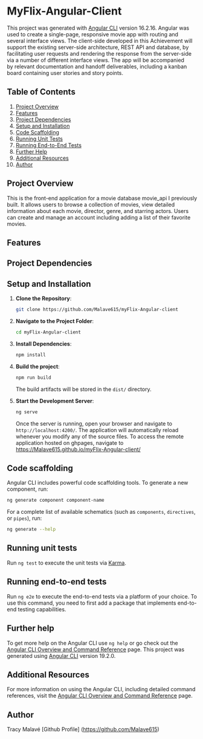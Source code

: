 # MyFlix-Angular-Client

This project was generated with [Angular CLI](https://github.com/angular/angular-cli) version 16.2.16. Angular was used to create a single-page, responsive movie app with routing and several interface views. The client-side developed in this Achievement will support the existing server-side architecture, REST API and database, by facilitating user requests and rendering the response from the server-side via a number of different interface views. The app will be accompanied by relevant documentation and handoff deliverables, including a kanban board containing user stories and story points.

## Table of Contents

1.  [Project Overview](#project-overview)
2.  [Features](#features)
3.  [Project Dependencies](#project-dependencies)
4.  [Setup and Installation](#setup-and-installation)
5.  [Code Scaffolding](#code-scaffolding)
6.  [Running Unit Tests](#run-unit-tests)
7.  [Running End-to-End Tests](#running-end-to-end-tests)
8.  [Further Help](#further-help)
9.  [Additional Resources](#additional-resources)
10. [Author](#author)

## Project Overview

This is the front-end application for a movie database movie_api I previously built. It allows users to browse a collection of movies, view detailed information about each movie, director, genre, and starring actors. Users can create and manage an account including adding a list of their favorite movies.

## Features

## Project Dependencies

## Setup and Installation

1. **Clone the Repository**:

   ```bash
   git clone https://github.com/Malave615/myFlix-Angular-client
   ```

2. **Navigate to the Project Folder**:

   ```bash
   cd myFlix-Angular-client
   ```

3. **Install Dependencies**:

   ```bash
   npm install
   ```

4. **Build the project**:

   ```bash
   npm run build
   ```

   The build artifacts will be stored in the `dist/` directory.

5. **Start the Development Server**:
   ```bash
   ng serve
   ```
   Once the server is running, open your browser and navigate to `http://localhost:4200/`. The application will automatically reload whenever you modify any of the source files.
   To access the remote application hosted on ghpages, navigate to https://Malave615.github.io/myFlix-Angular-client/

## Code scaffolding

Angular CLI includes powerful code scaffolding tools. To generate a new component, run:

```bash
ng generate component component-name
```

For a complete list of available schematics (such as `components`, `directives`, or `pipes`), run:

```bash
ng generate --help
```

## Running unit tests

Run `ng test` to execute the unit tests via [Karma](https://karma-runner.github.io).

## Running end-to-end tests

Run `ng e2e` to execute the end-to-end tests via a platform of your choice. To use this command, you need to first add a package that implements end-to-end testing capabilities.

## Further help

To get more help on the Angular CLI use `ng help` or go check out the [Angular CLI Overview and Command Reference](https://angular.io/cli) page.
This project was generated using [Angular CLI](https://github.com/angular/angular-cli) version 19.2.0.

## Additional Resources

For more information on using the Angular CLI, including detailed command references, visit the [Angular CLI Overview and Command Reference](https://angular.dev/tools/cli) page.

## Author

Tracy Malavé
[Github Profile]
(https://github.com/Malave615)
